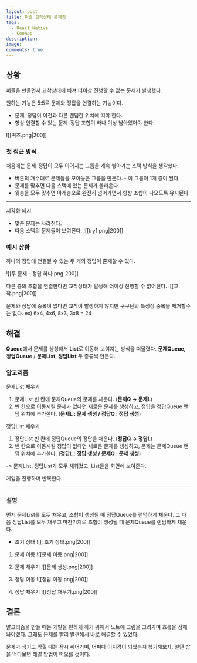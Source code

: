 ```yaml
---
layout: post
title: 퍼즐 교착상태 문제점
tags:
  - React_Native
  - GooApp
description: 
image: 
comments: true
---
```



## 상황


퍼즐을 만들면서 교착상태에 빠져 더이상 진행할 수 없는 문제가 발생했다.

원하는 기능은 5:5로 문제와 정답을 연결하는 기능이다.
- 문제, 정답이 이전과 다른 랜덤한 위치에 떠야 한다.
- 항상 연결할 수 있는 문제-정답 조합이 하나 이상 남아있어야 한다.
 
![[퀴즈.png|200]]

### 첫 접근 방식

처음에는 문제-정답이 모두 이어지는 그룹을 계속 쌓아가는 스택 방식을 생각했다.
- 버튼의 개수대로 문제들을 모아놓은 그룹을 만든다. - 이 그룹이 1개 층이 된다.
- 문제를 맞추면 다음 스택에 있는 문제가 올라온다.
- 윗층을 모두 맞추면 아래층으로 완전히 넘어가면서 항상 조합이 나오도록 유지된다.

---

시각화 예시
- 맞춘 문제는 사라진다.
- 다음 스택의 문제들이 보여진다.
![[try1.png|200]]


### 예시 상황

하나의 정답에 연결될 수 있는 두 개의 정답이 존재할 수 있다.

![[두 문제 - 정답 하나.png|200]]

다른 층의 조합을 연결한다면 교착상태가 발생해 더이상 진행할 수 없어진다.
![[교착.png|200]]



문제와 정답에 중복이 없다면 교착이 발생하지 않지만 구구단의 특성상 중복을 제거할수는 없다.
ex) 6x4, 4x6, 8x3, 3x8 = 24


## 해결

**Queue**에서 문제를 생성해서 **List**로 이동해 보여지는 방식을 떠올렸다.
**문제Queue, 정답Queue** / **문제List, 정답List** 두 종류씩 만든다.

### 알고리즘

문제List 채우기
1. 문제List 빈 칸에 문제Queue의 문제를 채운다. (**문제Q -> 문제L**)
2. 빈 칸으로 이동시킬 문제가 없다면 새로운 문제를 생성하고, 정답을 정답Queue 랜덤 위치에 추가한다.
   (**문제L : 문제 생성 / 정답Q : 정답 생성**)

정답List 채우기
1. 정답List 빈 칸에 정답Queue의 정답을 채운다. (**정답Q -> 정답L**)
2. 빈 칸으로 이동시킬 정답이 없다면 새로운 문제를 생성하고, 문제는 문제Queue 랜덤 위치에 추가한다.
   (**정답L : 정답 생성 / 문제Q : 문제 생성**)

-> 문제List, 정답List가 모두 채워졌고, List들을 화면에 보여준다.

게임을 진행하며 반복한다.


---

### 설명

먼저 문제List를 모두 채우고, 조합이 생성될 때 정답Queue를 랜덤하게 채운다.
그 다음 정답List를 모두 채우고 마찬가지로 조합이 생성될 때 문제Queue를 랜덤하게 채운다.


- 초기 상태
![[_초기 상태.png|200]]

1. 문제 이동
![[문제 이동.png|200]]

2. 문제 채우기
![[문제 생성.png|200]]

3. 정답 이동
![[정답 이동.png|200]]

4. 정답 채우기
![[정답 채우기.png|200]]


## 결론

알고리즘을 만들 때는 개발을 편하게 하기 위해서 노트에 그림을 그려가며 흐름을 정해놔야겠다.
그래도 문제를 빨리 발견해서 바로 해결할 수 있었다.

문제가 생기고 막힐 때는 잠시 쉬어가며, 어쩌다 이지경이 되었는지 복기해보자.
일단 밥을 먹다보면 해결 방법이 떠오를 것이다.